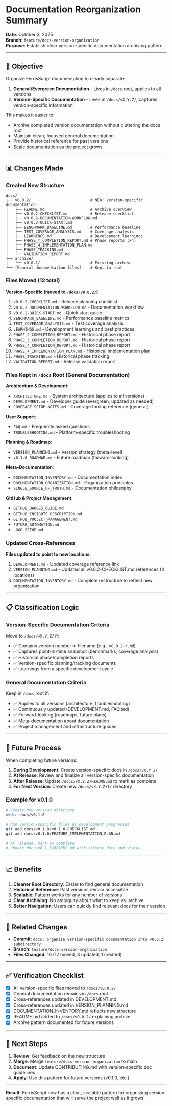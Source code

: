 # Documentation Reorganization Summary

**Date**: October 3, 2025  
**Branch**: `feature/docs-version-organization`  
**Purpose**: Establish clear version-specific documentation archiving pattern

---

## 🎯 Objective

Organize FerrisScript documentation to clearly separate:

1. **General/Evergreen Documentation** - Lives in `/docs` root, applies to all versions
2. **Version-Specific Documentation** - Lives in `/docs/vX.Y.Z/`, captures version-specific information

This makes it easier to:

- Archive completed version documentation without cluttering the docs root
- Maintain clean, focused general documentation
- Provide historical reference for past versions
- Scale documentation as the project grows

---

## 📊 Changes Made

### Created New Structure

```
docs/
├── v0.0.2/                          # NEW: Version-specific documentation
│   ├── README.md                    # Archive overview
│   ├── v0.0.2-CHECKLIST.md          # Release checklist
│   ├── v0.0.2-DOCUMENTATION-WORKFLOW.md
│   ├── v0.0.2-QUICK-START.md
│   ├── BENCHMARK_BASELINE.md        # Performance baseline
│   ├── TEST_COVERAGE_ANALYSIS.md    # Coverage analysis
│   ├── LEARNINGS.md                 # Development learnings
│   ├── PHASE_*_COMPLETION_REPORT.md # Phase reports (x4)
│   ├── PHASE_4_IMPLEMENTATION_PLAN.md
│   ├── PHASE_TRACKING.md
│   └── VALIDATION_REPORT.md
├── archive/
│   └── v0.0.1/                      # Existing archive
└── [General documentation files]    # Kept in root
```

### Files Moved (12 total)

**Version-Specific (moved to `/docs/v0.0.2/`)**:

1. `v0.0.2-CHECKLIST.md` - Release planning checklist
2. `v0.0.2-DOCUMENTATION-WORKFLOW.md` - Documentation workflow
3. `v0.0.2-QUICK-START.md` - Quick start guide
4. `BENCHMARK_BASELINE.md` - Performance baseline metrics
5. `TEST_COVERAGE_ANALYSIS.md` - Test coverage analysis
6. `LEARNINGS.md` - Development learnings and best practices
7. `PHASE_2_COMPLETION_REPORT.md` - Historical phase report
8. `PHASE_3_COMPLETION_REPORT.md` - Historical phase report
9. `PHASE_4_COMPLETION_REPORT.md` - Historical phase report
10. `PHASE_4_IMPLEMENTATION_PLAN.md` - Historical implementation plan
11. `PHASE_TRACKING.md` - Historical phase tracking
12. `VALIDATION_REPORT.md` - Release validation report

### Files Kept in `/docs` Root (General Documentation)

**Architecture & Development**:

- `ARCHITECTURE.md` - System architecture (applies to all versions)
- `DEVELOPMENT.md` - Developer guide (evergreen, updated as needed)
- `COVERAGE_SETUP_NOTES.md` - Coverage tooling reference (general)

**User Support**:

- `FAQ.md` - Frequently asked questions
- `TROUBLESHOOTING.md` - Platform-specific troubleshooting

**Planning & Roadmap**:

- `VERSION_PLANNING.md` - Version strategy (meta-level)
- `v0.1.0-ROADMAP.md` - Future roadmap (forward-looking)

**Meta-Documentation**:

- `DOCUMENTATION_INVENTORY.md` - Documentation index
- `DOCUMENTATION_ORGANIZATION.md` - Organization principles
- `SINGLE_SOURCE_OF_TRUTH.md` - Documentation philosophy

**GitHub & Project Management**:

- `GITHUB_BADGES_GUIDE.md`
- `GITHUB_INSIGHTS_DESCRIPTION.md`
- `GITHUB_PROJECT_MANAGEMENT.md`
- `FUTURE_AUTOMATION.md`
- `LOGO_SETUP.md`

### Updated Cross-References

**Files updated to point to new locations**:

1. `DEVELOPMENT.md` - Updated coverage reference link
2. `VERSION_PLANNING.md` - Updated all v0.0.2-CHECKLIST.md references (4 locations)
3. `DOCUMENTATION_INVENTORY.md` - Complete restructure to reflect new organization

---

## 📋 Classification Logic

### Version-Specific Documentation Criteria

Move to `/docs/vX.Y.Z/` if:

- ✅ Contains version number in filename (e.g., `v0.0.2-*.md`)
- ✅ Captures point-in-time snapshot (benchmarks, coverage analysis)
- ✅ Historical phase/completion reports
- ✅ Version-specific planning/tracking documents
- ✅ Learnings from a specific development cycle

### General Documentation Criteria

Keep in `/docs` root if:

- ✅ Applies to all versions (architecture, troubleshooting)
- ✅ Continuously updated (DEVELOPMENT.md, FAQ.md)
- ✅ Forward-looking (roadmaps, future plans)
- ✅ Meta-documentation about documentation
- ✅ Project management and infrastructure guides

---

## 🔄 Future Process

When completing future versions:

1. **During Development**: Create version-specific docs in `/docs/vX.Y.Z/`
2. **At Release**: Review and finalize all version-specific documentation
3. **After Release**: Update `/docs/vX.Y.Z/README.md` to mark as complete
4. **For Next Version**: Create new `/docs/vX.Y.Z+1/` directory

### Example for v0.1.0

```bash
# Create new version directory
mkdir docs/v0.1.0

# Add version-specific files as development progresses
git add docs/v0.1.0/v0.1.0-CHECKLIST.md
git add docs/v0.1.0/FEATURE_IMPLEMENTATION_PLAN.md

# At release, mark as complete
# Update docs/v0.1.0/README.md with release date and status
```

---

## 📈 Benefits

1. **Cleaner Root Directory**: Easier to find general documentation
2. **Historical Reference**: Past versions remain accessible
3. **Scalable**: Pattern works for any number of versions
4. **Clear Archiving**: No ambiguity about what to keep vs. archive
5. **Better Navigation**: Users can quickly find relevant docs for their version

---

## 🔗 Related Changes

- **Commit**: `docs: organize version-specific documentation into v0.0.2 subdirectory`
- **Branch**: `feature/docs-version-organization`
- **Files Changed**: 16 (12 moved, 3 updated, 1 created)

---

## ✅ Verification Checklist

- [x] All version-specific files moved to `/docs/v0.0.2/`
- [x] General documentation remains in `/docs` root
- [x] Cross-references updated in DEVELOPMENT.md
- [x] Cross-references updated in VERSION_PLANNING.md
- [x] DOCUMENTATION_INVENTORY.md reflects new structure
- [x] README.md added to `/docs/v0.0.2/` explaining archive
- [x] Archive pattern documented for future versions

---

## 🚀 Next Steps

1. **Review**: Get feedback on the new structure
2. **Merge**: Merge `feature/docs-version-organization` to main
3. **Document**: Update CONTRIBUTING.md with version-specific doc guidelines
4. **Apply**: Use this pattern for future versions (v0.1.0, etc.)

---

**Result**: FerrisScript now has a clear, scalable pattern for organizing version-specific documentation that will serve the project well as it grows!
